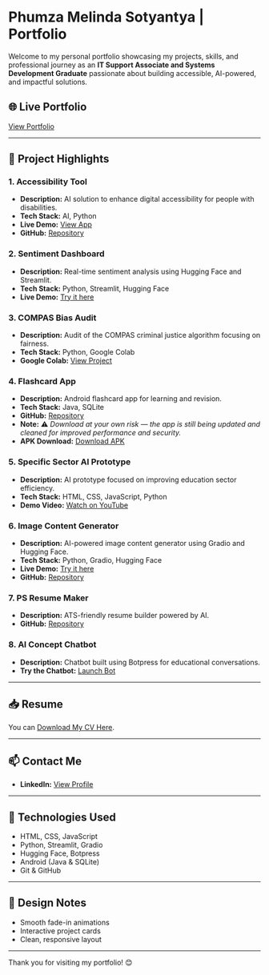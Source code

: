 # Phumza Melinda Sotyantya | Portfolio

Welcome to my personal portfolio showcasing my projects, skills, and professional journey as an **IT Support Associate and Systems Development Graduate** passionate about building accessible, AI-powered, and impactful solutions.

## 🌐 Live Portfolio
[View Portfolio](https://melinda-ps.github.io/phumza-portfolio/index.html)

---

## 📂 Project Highlights

### 1. Accessibility Tool
- **Description:** AI solution to enhance digital accessibility for people with disabilities.
- **Tech Stack:** AI, Python
- **Live Demo:** [View App](https://ai-accessebility-project-34.vercel.app/)
- **GitHub:** [Repository](https://github.com/Lisekho3/ai-accessebility-project-34)

### 2. Sentiment Dashboard
- **Description:** Real-time sentiment analysis using Hugging Face and Streamlit.
- **Tech Stack:** Python, Streamlit, Hugging Face
- **Live Demo:** [Try it here](https://czk4haum5pvgxruigazj7r.streamlit.app/)

### 3. COMPAS Bias Audit
- **Description:** Audit of the COMPAS criminal justice algorithm focusing on fairness.
- **Tech Stack:** Python, Google Colab
- **Google Colab:** [View Project](https://colab.research.google.com/drive/12kavZcnyFfFzFpaqmHIxGu-XEzRWDc-d?usp=sharing)

### 4. Flashcard App
- **Description:** Android flashcard app for learning and revision.
- **Tech Stack:** Java, SQLite
- **GitHub:** [Repository](https://github.com/Melinda-PS/FlashcardApp-BostonCity-SummativeProject)
- **Note:** ⚠️ *Download at your own risk — the app is still being updated and cleaned for improved performance and security.*
- **APK Download:** [Download APK](https://github.com/Melinda-PS/FlashcardApp-BostonCity-SummativeProject/blob/main/app-debug.apk?raw=true)

### 5. Specific Sector AI Prototype
- **Description:** AI prototype focused on improving education sector efficiency.
- **Tech Stack:** HTML, CSS, JavaScript, Python
- **Demo Video:** [Watch on YouTube](https://youtu.be/HfF3JSBga3k)

### 6. Image Content Generator
- **Description:** AI-powered image content generator using Gradio and Hugging Face.
- **Tech Stack:** Python, Gradio, Hugging Face
- **Live Demo:** [Try it here](https://huggingface.co/spaces/leo11000/content)
- **GitHub:** [Repository](https://github.com/leo11000/content)

### 7. PS Resume Maker
- **Description:** ATS-friendly resume builder powered by AI.
- **GitHub:** [Repository](https://github.com/Melinda-PS/career-resume-forge)

### 8. AI Concept Chatbot
- **Description:** Chatbot built using Botpress for educational conversations.
- **Try the Chatbot:** [Launch Bot](https://cdn.botpress.cloud/webchat/v3.0/shareable.html?configUrl=https://files.bpcontent.cloud/2025/05/17/03/20250517031541-XWVYDKY6.json)

---

## 📥 Resume
You can [Download My CV Here](https://melinda-ps.github.io/phumza-portfolio/assets/Phumza-S.pdf).

---

## 📫 Contact Me
- **LinkedIn:** [View Profile](https://za.linkedin.com/in/phumza-sotyantya-44929427a)

---

## 🚀 Technologies Used
- HTML, CSS, JavaScript
- Python, Streamlit, Gradio
- Hugging Face, Botpress
- Android (Java & SQLite)
- Git & GitHub

---

## 🎨 Design Notes
- Smooth fade-in animations
- Interactive project cards
- Clean, responsive layout
---

Thank you for visiting my portfolio! 😊

